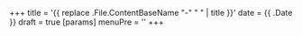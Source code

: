 +++
title = '{{ replace .File.ContentBaseName "-" " " | title }}'
date = {{ .Date }}
draft = true
[params]
  menuPre = ''
+++
